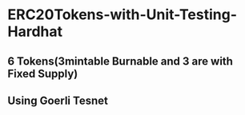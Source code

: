 # ERC20Tokens-with-Unit-Testing-Hardhat
 ## 6 Tokens(3mintable Burnable and 3 are with Fixed Supply)
 ## Using Goerli Tesnet

